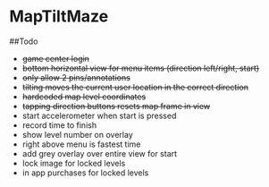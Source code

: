 # MapTiltMaze

##Todo
- ~~game center login~~
- ~~bottom horizontal view for menu items (direction left/right, start)~~
- ~~only allow 2 pins/annotations~~
- ~~tilting moves the current user location in the correct direction~~
- ~~hardcoded map level coordinates~~
- ~~tapping direction buttons resets map frame in view~~
- start accelerometer when start is pressed
- record time to finish
- show level number on overlay
- right above menu is fastest time
- add grey overlay over entire view for start
- lock image for locked levels
- in app purchases for locked levels
